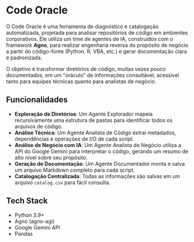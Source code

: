 # Code Oracle

O Code Oracle é uma ferramenta de diagnóstico e catalogação automatizada, projetada para analisar repositórios de código em ambientes corporativos. Ele utiliza um time de agentes de IA, construídos com o framework **Agno**, para realizar engenharia reversa do propósito de negócio a partir do código-fonte (Python, R, VBA, etc.) e gerar documentação clara e padronizada.

O objetivo é transformar diretórios de código, muitas vezes pouco documentados, em um "oráculo" de informações consultável, acessível tanto para equipes técnicas quanto para analistas de negócio.

## Funcionalidades

- **Exploração de Diretórios**: Um Agente Explorador mapeia recursivamente uma estrutura de pastas para identificar todos os arquivos de código.
- **Análise Técnica**: Um Agente Analista de Código extrai metadados, dependências e operações de I/O de cada script.
- **Análise de Negócio com IA**: Um Agente Analista de Negócio utiliza a API do Google Gemini para interpretar o código, gerando um resumo de alto nível sobre seu propósito.
- **Geração de Documentação**: Um Agente Documentador monta e salva um arquivo Markdown completo para cada script.
- **Catalogação Centralizada**: Todas as informações são salvas em um arquivo `catalog.csv` para fácil consulta.

## Tech Stack

- Python 3.9+
- Agno (agno-agi)
- Google Gemini API
- Pandas 